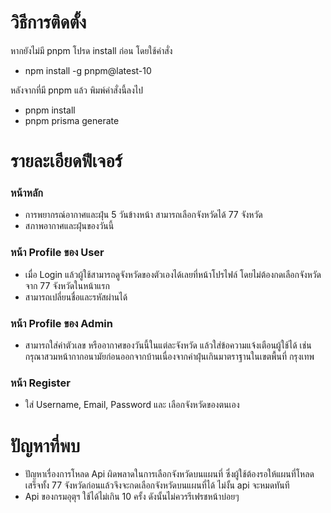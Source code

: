 # วิธีการติดตั้ง
หากยังไม่มี pnpm โปรด install ก่อน โดยใช้คำสั่ง
- npm install -g pnpm@latest-10

หลังจากที่มี pnpm แล้ว พิมพ์คำสั่งนี้ลงไป
- pnpm install
- pnpm prisma generate

# รายละเอียดฟีเจอร์
### หน้าหลัก
- การพยากรณ์อากาศและฝุ่น 5 วันข้างหน้า สามารถเลือกจังหวัดได้ 77 จังหวัด
- สภาพอากาศและฝุ่นของวันนี้

### หน้า Profile ของ User
- เมื่อ Login แล้วผู้ใช้สามารถดูจังหวัดของตัวเองได้เลยที่หน้าโปรไฟล์ โดยไม่ต้องกดเลือกจังหวัดจาก 77 จังหวัดในหน้าแรก
- สามารถเปลี่ยนชื่อและรหัสผ่านได้

### หน้า Profile ของ Admin
- สามารถใส่ค่าตัวเลข หรืออากาศของวันนี้ในแต่ละจังหวัด แล้วใส่ข้อความแจ้งเตือนผู้ใช้ได้ เช่น กรุณาสวมหน้ากากอนามัยก่อนออกจากบ้านเนื่องจากค่าฝุ่นเกินมาตราฐานในเขตพื้นที่ กรุงเทพ

### หน้า Register
- ใส่ Username, Email, Password และ เลือกจังหวัดของตนเอง

# ปัญหาที่พบ
- ปัญหาเรื่องการโหลด Api ผิดพลาดในการเลือกจังหวัดบนแผนที่ ซึ่งผู้ใช้ต้องรอให้แผนที่โหลดเสร็จทั้ง 77 จังหวัดก่อนแล้วจึงจะกดเลือกจังหวัดบนแผนที่ได้ ไม่งั้น api จะหมดทันที
- Api ของกรมอุตุฯ ใช้ได้ไม่เกิน 10 ครั้ง ดังนั้นไม่ควรรีเฟรชหน้าบ่อยๆ
  
